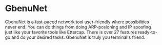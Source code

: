 # GbenuNet
GbenuNet is a fast-paced network tool user-friendly where possibilities  never end. You can do things from doing ARP-posioning and IP spoofing just like your favorite tools like Ettercap. There is over 27 features ready-to-go and do your desired tasks. GbenuNet is truly you terminal's friend.
